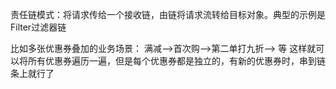 责任链模式：将请求传给一个接收链，由链将请求流转给目标对象。典型的示例是Filter过滤器链

比如多张优惠券叠加的业务场景：
满减-->首次购-->第二单打九折--> 等
这样就可以将所有优惠券遍历一遍，但是每个优惠券都是独立的，有新的优惠券时，串到链条上就行了

